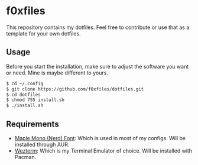 # f0xfiles

This repository contains my dotfiles. Feel free to contribute or use that as a template for your own dotfiles.

## Usage

Before you start the installation, make sure to adjust the software you want or need. Mine is maybe different to yours. 

```bash
$ cd ~/.config
$ git clone https://github.com/f0xfiles/dotfiles.git
$ cd dotfiles
$ chmod 755 install.sh
$ ./install.sh
```

## Requirements
* [Maple Mono (Nerd) Font](https://github.com/subframe7536/Maple-font): Which is used in most of my configs. Will be installed through AUR.
* [Wezterm](https://github.com/wez/wezterm): Which is my Terminal Emulator of choice. Will be installed with Pacman.
